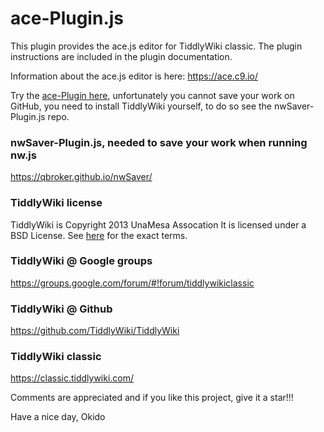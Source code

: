 # ace-Plugin.js
This plugin provides the ace.js editor for TiddlyWiki classic.
The plugin instructions are included in the plugin documentation.

Information about the ace.js editor is here: https://ace.c9.io/

Try the [ace-Plugin here](https://qbroker.github.io/ace-Plugin.js/), unfortunately you cannot save your work on GitHub, you need to install TiddlyWiki yourself, to do so see the nwSaver-Plugin.js repo.

### nwSaver-Plugin.js, needed to save your work when running nw.js
https://qbroker.github.io/nwSaver/

### TiddlyWiki license
TiddlyWiki is Copyright 2013 UnaMesa Assocation
It is licensed under a BSD License. See [here](https://github.com/TiddlyWiki/tiddlywiki/blob/master/html/copyright.txt) for the exact terms.

### TiddlyWiki @ Google groups
https://groups.google.com/forum/#!forum/tiddlywikiclassic

### TiddlyWiki @ Github
https://github.com/TiddlyWiki/TiddlyWiki

### TiddlyWiki classic
https://classic.tiddlywiki.com/

Comments are appreciated and if you like this project, give it a star!!!


Have a nice day, Okido
